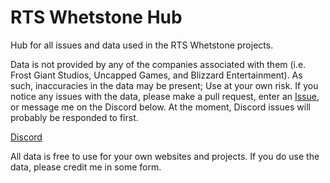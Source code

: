 # RTS Whetstone Hub

Hub for all issues and data used in the RTS Whetstone projects.

Data is not provided by any of the companies associated with them (i.e. Frost Giant Studios, Uncapped Games, and Blizzard Entertainment). As such, inaccuracies in the data may be present; Use at your own risk. If you notice any issues with the data, please make a pull request, enter an [Issue](https://github.com/SwordSCII/rts_whetstone_data/issues), or message me on the Discord below. At the moment, Discord issues will probably be responded to first.

[Discord](https://discord.gg/VG9pjcMSEe)

All data is free to use for your own websites and projects. If you do use the data, please credit me in some form.